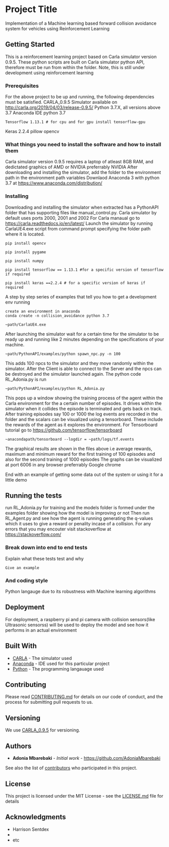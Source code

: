 # Project Title

Implementation of a Machine learning based forward collision avoidance system for vehicles using Reinforcement Learning

## Getting Started
This is a reinforcement learning project based on Carla simulator version 0.9.5. These python scripts are built on Carla simulator python API, therefore must be run from within the folder.
Note, this is still under development using reinforcement learning

### Prerequisites
For the above project to be up and running, the following dependencies must be satisfied.
CARLA_0.9.5 Simulator available on http://carla.org/2019/04/03/release-0.9.5/
Python 3.7.X, all versions above 3.7
Anaconda IDE python 3.7
```
Tensorflow 1.13.1 # for cpu and for gpu install tensorflow-gpu
```
Keras 2.2.4
pillow
opencv 

### What things you need to install the software and how to install them
Carla simulator version 0.9.5 requires a laptop of atleast 8GB RAM, and dedictated graphics of AMD or NVIDIA preferrably NVIDIA
After downloading and installing the simulator, add the folder to the environment path in the environment path variables
Downlaod Anaconda 3 with python 3.7 at https://www.anaconda.com/distribution/


### Installing
Downloading and installing the simulator when extracted has a PythonAPI folder that has supporting files like manual_control.py.
Carla simulator by default uses ports 2000, 2001 and 2002
For Carla manaual go to https://carla.readthedocs.io/en/latest/
Launch the simulator by running CarlaUE4.exe script from command prompt specifying the folder path where it is located.

```
pip install opencv
```
```
pip install pygame
```
```
pip install numpy
```
```
pip install tensorflow == 1.13.1 #for a specific version of tensorflow if required
```
```
pip install keras ==2.2.4 # for a specific version of keras if required
```

A step by step series of examples that tell you how to get a development env running

```
create an environment in anaconda
conda create -n collision_avoidance python 3.7
```

```
~path/CarlaUE4.exe
```
After launching the simulator wait for a certain time for the simulator to be ready up and running like 2 minutes depending on the specifications of your machine.

```
~path/PythonAPI/examples/python spawn_npc.py -n 100
```
This adds 100 npcs to the simulator and they move randomly within the simulator.
After the Client is able to connect to the Server and the npcs can be destroyed and the simulator launched again.
The python code RL_Adonia.py is run
```
~path/PythonAPI/examples/python RL_Adonia.py
```
This pops up a window showing the training process of the agent within the Carla environment for the a certain number of episodes. It drives within the simulator when it collides the episode is terminated and gets back on track.
After training episodes say 100 or 1000 the log events are recorded in the folder and the scalars can be visualized using a tensorboard.
These include the rewards of the agent as it explores the environment.
For Tensorboard tutorial go to https://github.com/tensorflow/tensorboard

```
~anacondapath/tensorboard --logdir = ~path/logs/tf.events
```
The graphical results are shown in the files above i.e average rewards, maximum and minimum reward for the first training of 100 episodes and also for the second training of 1000 episodes
The graphs can be visualized at port 6006 in any browser preferrably Google chrome

End with an example of getting some data out of the system or using it for a little demo

## Running the tests

run RL_Adonia.py for training and the models folder is formed under the examples folder showing how the model is improving or not
Then run RL_Agent.py and see how the agent is running generating the q-values which it uses to give a reward or penality incase of a collision.
For any errors that you may encouter visit stackoverflow at https://stackoverflow.com/

### Break down into end to end tests

Explain what these tests test and why

```
Give an example
```

### And coding style

Python langauge due to its robustness with Machine learning algorithms

## Deployment

For deployment, a raspberry pi and pi camera with collision sensors(like Ultrasonic sensorss) will be used to deploy the model and see how it performs in an actual environment

## Built With

* [CARLA](http://carla.org/) - The simulator used
* [Anaconda](https://www.anaconda.com/distribution/) - IDE used for this particular project
* [Python](https://www.python.org/) - The programming langauage used

## Contributing

Please read [CONTRIBUTING.md](https://gist.github.com/PurpleBooth/b24679402957c63ec426) for details on our code of conduct, and the process for submitting pull requests to us.

## Versioning

We use [CARLA_0.9.5](http://carla.org/2019/04/03/release-0.9.5/) for versioning.

## Authors

* **Adonia Mbarebaki** - *Initial work* - https://github.com/AdoniaMbarebaki

See also the list of [contributors](https://github.com/simonry14/) who participated in this project.

## License

This project is licensed under the MIT License - see the [LICENSE.md](LICENSE.md) file for details

## Acknowledgments

* Harrison Sentdex
* 
* etc

